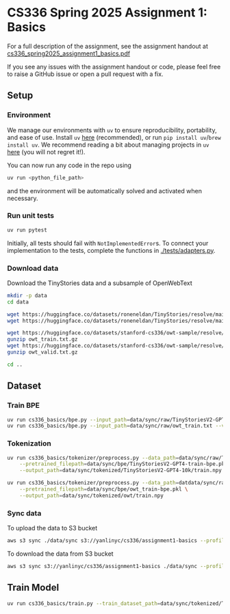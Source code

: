 # CS336 Spring 2025 Assignment 1: Basics

For a full description of the assignment, see the assignment handout at
[cs336_spring2025_assignment1_basics.pdf](./cs336_spring2025_assignment1_basics.pdf)

If you see any issues with the assignment handout or code, please feel free to
raise a GitHub issue or open a pull request with a fix.

## Setup

### Environment
We manage our environments with `uv` to ensure reproducibility, portability, and ease of use.
Install `uv` [here](https://github.com/astral-sh/uv) (recommended), or run `pip install uv`/`brew install uv`.
We recommend reading a bit about managing projects in `uv` [here](https://docs.astral.sh/uv/guides/projects/#managing-dependencies) (you will not regret it!).

You can now run any code in the repo using
```sh
uv run <python_file_path>
```
and the environment will be automatically solved and activated when necessary.

### Run unit tests


```sh
uv run pytest
```

Initially, all tests should fail with `NotImplementedError`s.
To connect your implementation to the tests, complete the
functions in [./tests/adapters.py](./tests/adapters.py).

### Download data
Download the TinyStories data and a subsample of OpenWebText

``` sh
mkdir -p data
cd data

wget https://huggingface.co/datasets/roneneldan/TinyStories/resolve/main/TinyStoriesV2-GPT4-train.txt
wget https://huggingface.co/datasets/roneneldan/TinyStories/resolve/main/TinyStoriesV2-GPT4-valid.txt

wget https://huggingface.co/datasets/stanford-cs336/owt-sample/resolve/main/owt_train.txt.gz
gunzip owt_train.txt.gz
wget https://huggingface.co/datasets/stanford-cs336/owt-sample/resolve/main/owt_valid.txt.gz
gunzip owt_valid.txt.gz

cd ..
```

## Dataset

### Train BPE
``` sh
uv run cs336_basics/bpe.py --input_path=data/sync/raw/TinyStoriesV2-GPT4-train.txt --vocab_size=10000
uv run cs336_basics/bpe.py --input_path=data/sync/raw/owt_train.txt --vocab_size=32000 --pre_tokens_path=data/output/owt_train-pre_tokens.pkl
```

### Tokenization

``` sh
uv run cs336_basics/tokenizer/preprocess.py --data_path=data/sync/raw/TinyStoriesV2-GPT4-train.10k.txt \
    --pretrained_filepath=data/sync/bpe/TinyStoriesV2-GPT4-train-bpe.pkl \
    --output_path=data/sync/tokenized/TinyStoriesV2-GPT4-10k/train.npy

uv run cs336_basics/tokenizer/preprocess.py --data_path=datdata/sync/raw/owt_train.txt \
    --pretrained_filepath=data/sync/bpe/owt_train-bpe.pkl \
    --output_path=data/sync/tokenized/owt/train.npy
```

### Sync data

To upload the data to S3 bucket
``` sh
aws s3 sync ./data/sync s3://yanlinyc/cs336/assignment1-basics --profile yanlinyc
```

To download the data from S3 bucket
``` sh
aws s3 sync s3://yanlinyc/cs336/assignment1-basics ./data/sync --profile yanlinyc
```

## Train Model
``` sh
uv run cs336_basics/train.py --train_dataset_path=data/sync/tokenized/TinyStoriesV2-GPT4/train.npy
```
